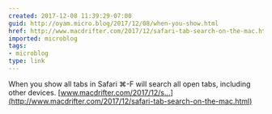 ```yaml
---
created: 2017-12-08 11:39:29-07:00
guid: http://oyam.micro.blog/2017/12/08/when-you-show.html
href: http://www.macdrifter.com/2017/12/safari-tab-search-on-the-mac.html
imported: microblog
tags:
- microblog
type: link
---
```


When you show all tabs in Safari ⌘-F will search all open tabs, including other devices. [www.macdrifter.com/2017/12/s...](http://www.macdrifter.com/2017/12/safari-tab-search-on-the-mac.html)
